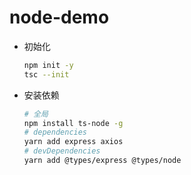 # node-demo

- 初始化

  ```bash
  npm init -y
  tsc --init
  ```

- 安装依赖

  ```bash
  # 全局
  npm install ts-node -g
  # dependencies
  yarn add express axios
  # devDependencies
  yarn add @types/express @types/node
  ```